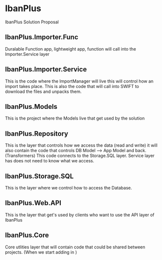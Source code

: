 # IbanPlus
IbanPlus Solution Proposal

## IbanPlus.Importer.Func

Duralable Function app, lightweight app, function will call into the Importer.Service layer

## IbanPlus.Importer.Service

This is the code where the ImportManager will live this will control how an import takes place.
This is also the code that will call into SWIFT to download the files and unpacks them. 

## IbanPlus.Models

This is the project where the Models live that get used by the solution

## IbanPlus.Repository

This is the layer that controls how we access the data (read and write) it will also contain the code that controls DB Model --> App Model and back. (Transformers) This code connects to the Storage.SQL layer. Service layer has does not need to know what we access. 

## IbanPlus.Storage.SQL

This is the layer where we control how to access the Database.

## IbanPlus.Web.API

This is the layer that get's used by clients who want to use the API layer of IbanPlus

## IbanPlus.Core

Core utlities layer that will contain code that could be shared between projects. (When we start adding in )